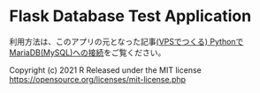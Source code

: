 # Flask Database Test Application
利用方法は、このアプリの元となった記事[(VPSでつくる) PythonでMariaDB(MySQL)への接続](http://webmaking.rei-farms.jp/webmaking/6195/)をご覧ください。

Copyright (c) 2021 R
Released under the MIT license
https://opensource.org/licenses/mit-license.php

